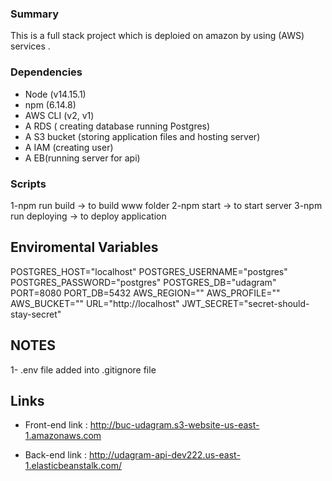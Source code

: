 ### Summary 
This is a full stack project which is deploied on amazon by using (AWS) services .

### Dependencies
- Node (v14.15.1)
- npm (6.14.8)
- AWS CLI (v2, v1)
- A RDS ( creating database running Postgres)
- A S3 bucket (storing application files and hosting server)
- A IAM (creating user)
- A EB(running server for api)

### Scripts
1-npm run build -> to build www folder
2-npm start -> to start server 
3-npm run deploying -> to deploy application

## Enviromental Variables
POSTGRES_HOST="localhost"
POSTGRES_USERNAME="postgres"
POSTGRES_PASSWORD="postgres"
POSTGRES_DB="udagram"
PORT=8080
PORT_DB=5432
AWS_REGION=""
AWS_PROFILE=""
AWS_BUCKET=""
URL="http://localhost"
JWT_SECRET="secret-should-stay-secret"

## NOTES
1- .env file added into .gitignore file

## Links
- Front-end link :
      http://buc-udagram.s3-website-us-east-1.amazonaws.com

- Back-end link :
      http://udagram-api-dev222.us-east-1.elasticbeanstalk.com/
